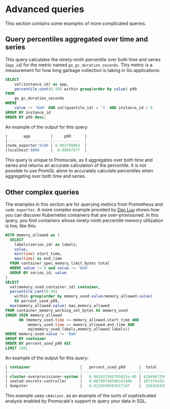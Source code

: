 # Advanced queries
This section contains some examples of more complicated queries.

## Query percentiles aggregated over time and series
This query calculates the ninety-ninth percentile over both time and series
(`app_id`) for the metric named `go_gc_duration_seconds`. This metric is a
measurement for how long garbage collection is taking in Go applications:

```sql
SELECT
    val(instance_id) as app,
    percentile_cont(0.99) within group(order by value) p99
FROM
    go_gc_duration_seconds
WHERE
    value != 'NaN' AND val(quantile_id) = '1' AND instance_id > 0
GROUP BY instance_id
ORDER BY p99 desc;
```

An example of the output for this query:
```sql
|       app         |     p99      |
|-------------------|------------  |
|node_exporter:9100 | 0.002790063  |
|localhost:9090     |  0.00097977  |
```

This query is unique to Promscale, as it aggregates over both time and series
and returns an accurate calculation of the percentile. It is not possible to use
PromQL alone to accurately calculate percentiles when aggregating over both time
and series.

## Other complex queries
The examples in this section are for querying metrics from Prometheus and
`node_exporter`. A more complex example provided by [Dan Luu][sql-query-dan-luu]
shows how you can discover Kubernetes containers that are over-provisioned. In
this query, you find containers whose ninety-ninth percentile memory utilization
is low, like this:

```sql
WITH memory_allowed as (
  SELECT
    labels(series_id) as labels,
    value,
    min(time) start_time,
    max(time) as end_time
  FROM container_spec_memory_limit_bytes total
  WHERE value != 0 and value != 'NaN'
  GROUP BY series_id, value
)
SELECT
  val(memory_used.container_id) container,
  percentile_cont(0.99)
    within group(order by memory_used.value/memory_allowed.value)
    AS percent_used_p99,
  max(memory_allowed.value) max_memory_allowed
FROM container_memory_working_set_bytes AS memory_used
INNER JOIN memory_allowed
      ON (memory_used.time >= memory_allowed.start_time AND
          memory_used.time <= memory_allowed.end_time AND
          eq(memory_used.labels,memory_allowed.labels))
WHERE memory_used.value != 'NaN'
GROUP BY container
ORDER BY percent_used_p99 ASC
LIMIT 100;
```

An example of the output for this query:
```sql
| container                      |   percent_used_p99      |  total      |
|--------------------------------|-------------------------|-------------|
| cluster-overprovisioner-system |   6.961822509765625e-05 | 4294967296  |
| sealed-secrets-controller      |   0.00790748596191406   | 1073741824  |
| dumpster                       |   0.0135690307617187    |  268435456  |
```

This example uses `cAdvisor`, as an example of the sorts of sophisticated
analysis enabled by Promscale's support to query your data in SQL.

[install-psql]: /timescaledb/:currentVersion:/how-to-guides/connecting/psql/
[sql-query-dan-luu]: https://danluu.com/metrics-analytics/
[visualize-data]: /promscale/:currentVersion:/visualize-data/
[promql-docs]: https://prometheus.io/docs/prometheus/latest/querying/basics/
